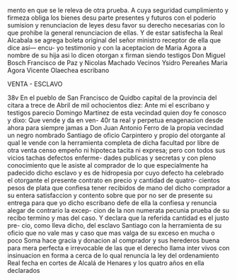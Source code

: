 mento en que se le releva de otra prueba. A cuya seguridad cumplimiento y firmeza obliga los bienes desu parte presentes y futuros con el poderio sumision y renunciacion de leyes desu favor su derecho necesarias con lo que prohibe la general renunciacion de ellas. Y de estar satisfecha la Real Alcabala se agrega boleta original del señor ministro receptor de ella que dice así— encu- yo testimonio y con la aceptacion de Maria Agora a nombre de su hija asi lo dicen otorgan x firman siendo testigos Don Miguel Bosch Francisco de Paz y Nicolas Machado Vecinos
Ysidro Pereañes
Maria Agora
Vicente Olaechea
escribano

VENTA - ESCLAVO

38v En el pueblo de San Francisco de Quidbo capital de la provincia del citara a trece de Abril de mil ochocientos diez: Ante mi el escribano y testigos parecio Domingo Martinez de esta vecindad quien doy fe conosco y dixo: Que vende y da en ven- 40r ta real y perpetua enagenacion desde ahora para siempre jamas a Don Juan Antonio Ferro de la propia vecindad un negro nombrado Santiago de oficio Carpintero y propio del otorgante al qual le vende con la herramienta completa de dicha facultad por libre de otra venta censo empeño ni hipoteca tacita ni expresa; pero con todos sus vicios tachas defectos enferme- dades publicas y secretas y con pleno conocimiento que le asiste al comprador de lo que especialmente ha padecido dicho esclavo y es de hidropesia por cuyo defecto ha celebrado el otorgante el presente contrato en precio y cantidad de quatro- cientos pesos de plata que confiesa tener recibidos de mano del dicho comprador a su entera satisfaccion y contento sobre que por no ser de presente su entrega para que yo dicho escribano defe de ella la confiesa y renuncia alegar de contrario la excep- cion de la non numerata pecunia prueba de su recibo termino y mas del caso. Y declara que la referida cantidad es el justo pre- cio, como lleva dicho, del esclavo Santiago con la herramienta de su oficio que no vale mas y caso que mas valga de su exceso en mucha o poco Soma hace gracia y donacion al comprador y sus herederos buena para mera perfecta e irrevocable de las que el derecho llama inter vivos con insinuacion en forma a cerca de lo qual renuncia la ley del ordenamiento Real fecha en cortes de Alcalá de Henares y los quatro años en ella declarados